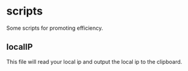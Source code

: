 # scripts
Some scripts for promoting efficiency.

## localIP
This file will read your local ip and output the local ip to the clipboard.
